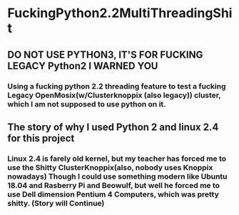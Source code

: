 # FuckingPython2.2MultiThreadingShit
## DO NOT USE PYTHON3, IT'S FOR FUCKING LEGACY Python2 I WARNED YOU
### Using a fucking python 2.2 threading feature to test a fucking **Legacy OpenMosix**(w/Clusterknoppix (also legacy)) cluster, which I am not supposed to use python on it.
## The story of why I used Python 2 and linux 2.4 for this project
### Linux 2.4 is farely old kernel, but my teacher has forced me to use the Shitty ClusterKnoppix(also, nobody uses Knoppix nowadays) Though I could use something modern like Ubuntu 18.04 and Rasberry Pi and Beowulf, but well he forced me to use Dell dimension Pentium 4 Computers, which was pretty shitty. (Story will Continue)
